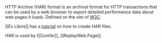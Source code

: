 HTTP Archive (HAR) format is an archival format for HTTP transactions that can be used by a web browser to export detailed performance data about web pages it loads. Defined on the site of [W3C](https://w3c.github.io/web-performance/specs/HAR/Overview.html).

[[Ex Libris]] has a [tutorial](https://knowledge.exlibrisgroup.com/Cross-Product/Knowledge_Articles/Creating_an_HAR_(HTTP_archive_format)_file) on how to create HAR files.

HAR is used by [[Conifer]], [[ReplayWeb.Page]].